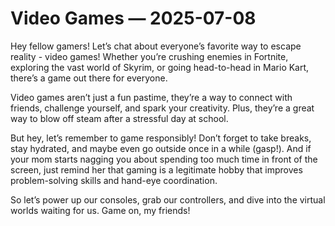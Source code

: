 # Video Games — 2025-07-08

Hey fellow gamers! Let’s chat about everyone’s favorite way to escape reality - video games! Whether you’re crushing enemies in Fortnite, exploring the vast world of Skyrim, or going head-to-head in Mario Kart, there’s a game out there for everyone. 

Video games aren’t just a fun pastime, they’re a way to connect with friends, challenge yourself, and spark your creativity. Plus, they’re a great way to blow off steam after a stressful day at school.

But hey, let’s remember to game responsibly! Don’t forget to take breaks, stay hydrated, and maybe even go outside once in a while (gasp!). And if your mom starts nagging you about spending too much time in front of the screen, just remind her that gaming is a legitimate hobby that improves problem-solving skills and hand-eye coordination.

So let’s power up our consoles, grab our controllers, and dive into the virtual worlds waiting for us. Game on, my friends!